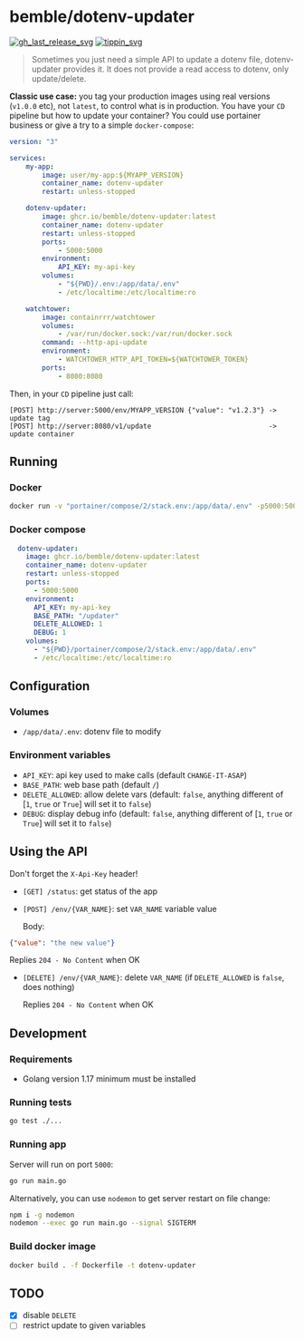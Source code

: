 # bemble/dotenv-updater

[![gh_last_release_svg]][gh_last_release_url]
[![tippin_svg]][tippin_url]

[gh_last_release_svg]: https://img.shields.io/github/v/release/bemble/dotenv-updater?sort=semver
[gh_last_release_url]: https://github.com/bemble/dotenv-updater/releases/latest

[tippin_svg]: https://img.shields.io/badge/donate-BuyMeACoffee-ffdd00?logo=buymeacoffee&style=flat
[tippin_url]: https://www.buymeacoffee.com/bemble

> Sometimes you just need a simple API to update a dotenv file, dotenv-updater provides it. It does not provide a read access to dotenv, only update/delete.

**Classic use case:** you tag your production images using real versions (`v1.0.0` etc), not `latest`, to control what is in production. You have your `CD` pipeline but how to update your container?
You could use portainer business or give a try to a simple `docker-compose`:

```yml
version: "3"

services:
    my-app:
        image: user/my-app:${MYAPP_VERSION}
        container_name: dotenv-updater
        restart: unless-stopped

    dotenv-updater:
        image: ghcr.io/bemble/dotenv-updater:latest
        container_name: dotenv-updater
        restart: unless-stopped
        ports:
            - 5000:5000
        environment:
            API_KEY: my-api-key
        volumes:
            - "${PWD}/.env:/app/data/.env"
            - /etc/localtime:/etc/localtime:ro

    watchtower:
        image: containrrr/watchtower
        volumes:
            - /var/run/docker.sock:/var/run/docker.sock
        command: --http-api-update
        environment:
            - WATCHTOWER_HTTP_API_TOKEN=${WATCHTOWER_TOKEN}
        ports:
            - 8080:8080
```

Then, in your `CD` pipeline just call:

```
[POST] http://server:5000/env/MYAPP_VERSION {"value": "v1.2.3"} -> update tag
[POST] http://server:8080/v1/update                             -> update container
```

## Running

### Docker

```bash
docker run -v "portainer/compose/2/stack.env:/app/data/.env" -p5000:5000 -e API_KEY=my-api-key  ghcr.io/bemble/dotenv-updater:latest 
```

### Docker compose

```yml
  dotenv-updater:
    image: ghcr.io/bemble/dotenv-updater:latest
    container_name: dotenv-updater
    restart: unless-stopped
    ports:
      - 5000:5000
    environment:
      API_KEY: my-api-key
      BASE_PATH: "/updater"
      DELETE_ALLOWED: 1
      DEBUG: 1
    volumes:
      - "${PWD}/portainer/compose/2/stack.env:/app/data/.env"
      - /etc/localtime:/etc/localtime:ro
```

## Configuration

### Volumes

- `/app/data/.env`: dotenv file to modify

### Environment variables

- `API_KEY`: api key used to make calls (default `CHANGE-IT-ASAP`)
- `BASE_PATH`: web base path (default `/`)
- `DELETE_ALLOWED`: allow delete vars (default: `false`, anything different of [`1`, `true` or `True`] will set it to `false`)
- `DEBUG`: display debug info (default: `false`, anything different of [`1`, `true` or `True`] will set it to `false`)

## Using the API

Don't forget the `X-Api-Key` header!

- `[GET] /status`: get status of the app
- `[POST] /env/{VAR_NAME}`: set `VAR_NAME` variable value
  
  Body:
```json
{"value": "the new value"}
```
  Replies `204 - No Content` when OK
- `[DELETE] /env/{VAR_NAME}`: delete `VAR_NAME` (if `DELETE_ALLOWED` is `false`, does nothing)
  
  Replies `204 - No Content` when OK

## Development

### Requirements

* Golang version 1.17 minimum must be installed

### Running tests

```bash
go test ./...
```

### Running app

Server will run on port `5000`:

```bash
go run main.go
```

Alternatively, you can use `nodemon` to get server restart on file change:

```bash
npm i -g nodemon
nodemon --exec go run main.go --signal SIGTERM
```

### Build docker image

```bash
docker build . -f Dockerfile -t dotenv-updater
```

## TODO

- [X] disable `DELETE`
- [ ] restrict update to given variables
